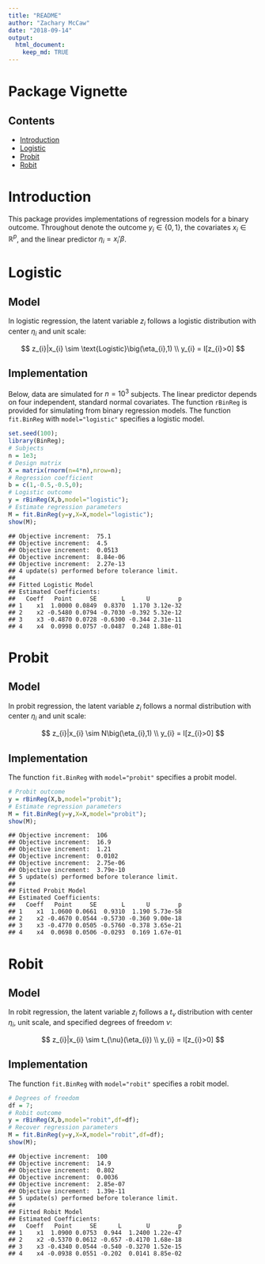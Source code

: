 ```yaml
---
title: "README"
author: "Zachary McCaw"
date: "2018-09-14"
output: 
  html_document: 
    keep_md: TRUE
--- 
```


# Package Vignette




## Contents

* [Introduction](#introduction)
* [Logistic](#logistic)
* [Probit](#probit)
* [Robit](#robit)

# Introduction

This package provides implementations of regression models for a binary outcome. Throughout denote the outcome $y_{i}\in\{0,1\}$, the covariates $x_{i}\in\mathbb{R}^{p}$, and the linear predictor $\eta_{i} = x_{i}'\beta$.

# Logistic

## Model

In logistic regression, the latent variable $z_{i}$ follows a logistic distribution with center $\eta_{i}$ and unit scale:

$$
z_{i}|x_{i} \sim \text{Logistic}\big(\eta_{i},1) \\
y_{i} = I[z_{i}>0]
$$

## Implementation

Below, data are simulated for $n=10^{3}$ subjects. The linear predictor depends on four independent, standard normal covariates. The function `rBinReg` is provided for simulating from binary regression models. The function `fit.BinReg` with `model="logistic"` specifies a logistic model. 


```r
set.seed(100);
library(BinReg);
# Subjects
n = 1e3;
# Design matrix
X = matrix(rnorm(n=4*n),nrow=n);
# Regression coefficient
b = c(1,-0.5,-0.5,0);
# Logistic outcome
y = rBinReg(X,b,model="logistic");
# Estimate regression parameters
M = fit.BinReg(y=y,X=X,model="logistic");
show(M);
```

```
## Objective increment:  75.1 
## Objective increment:  4.5 
## Objective increment:  0.0513 
## Objective increment:  8.84e-06 
## Objective increment:  2.27e-13 
## 4 update(s) performed before tolerance limit.
## 
## Fitted Logistic Model
## Estimated Coefficients:
##   Coeff   Point     SE       L      U        p
## 1    x1  1.0000 0.0849  0.8370  1.170 3.12e-32
## 2    x2 -0.5480 0.0794 -0.7030 -0.392 5.32e-12
## 3    x3 -0.4870 0.0728 -0.6300 -0.344 2.31e-11
## 4    x4  0.0998 0.0757 -0.0487  0.248 1.88e-01
```

# Probit

## Model

In probit regression, the latent variable $z_{i}$ follows a normal distribution with center $\eta_{i}$ and unit scale:

$$
z_{i}|x_{i} \sim N\big(\eta_{i},1) \\
y_{i} = I[z_{i}>0]
$$

## Implementation

The function `fit.BinReg` with `model="probit"` specifies a probit model. 


```r
# Probit outcome
y = rBinReg(X,b,model="probit");
# Estimate regression parameters
M = fit.BinReg(y=y,X=X,model="probit");
show(M);
```

```
## Objective increment:  106 
## Objective increment:  16.9 
## Objective increment:  1.21 
## Objective increment:  0.0102 
## Objective increment:  2.75e-06 
## Objective increment:  3.79e-10 
## 5 update(s) performed before tolerance limit.
## 
## Fitted Probit Model
## Estimated Coefficients:
##   Coeff   Point     SE       L      U        p
## 1    x1  1.0600 0.0661  0.9310  1.190 5.73e-58
## 2    x2 -0.4670 0.0544 -0.5730 -0.360 9.00e-18
## 3    x3 -0.4770 0.0505 -0.5760 -0.378 3.65e-21
## 4    x4  0.0698 0.0506 -0.0293  0.169 1.67e-01
```

# Robit

## Model

In robit regression, the latent variable $z_{i}$ follows a $t_{\nu}$ distribution with center $\eta_{i}$, unit scale, and specified degrees of freedom $\nu$:

$$
z_{i}|x_{i} \sim t_{\nu}(\eta_{i}) \\
y_{i} = I[z_{i}>0]
$$

## Implementation

The function `fit.BinReg` with `model="robit"` specifies a robit model. 


```r
# Degrees of freedom
df = 7;
# Robit outcome
y = rBinReg(X,b,model="robit",df=df);
# Recover regression parameters
M = fit.BinReg(y=y,X=X,model="robit",df=df);
show(M);
```

```
## Objective increment:  100 
## Objective increment:  14.9 
## Objective increment:  0.802 
## Objective increment:  0.0036 
## Objective increment:  2.85e-07 
## Objective increment:  1.39e-11 
## 5 update(s) performed before tolerance limit.
## 
## Fitted Robit Model
## Estimated Coefficients:
##   Coeff   Point     SE      L       U        p
## 1    x1  1.0900 0.0753  0.944  1.2400 1.22e-47
## 2    x2 -0.5370 0.0612 -0.657 -0.4170 1.68e-18
## 3    x3 -0.4340 0.0544 -0.540 -0.3270 1.52e-15
## 4    x4 -0.0938 0.0551 -0.202  0.0141 8.85e-02
```
